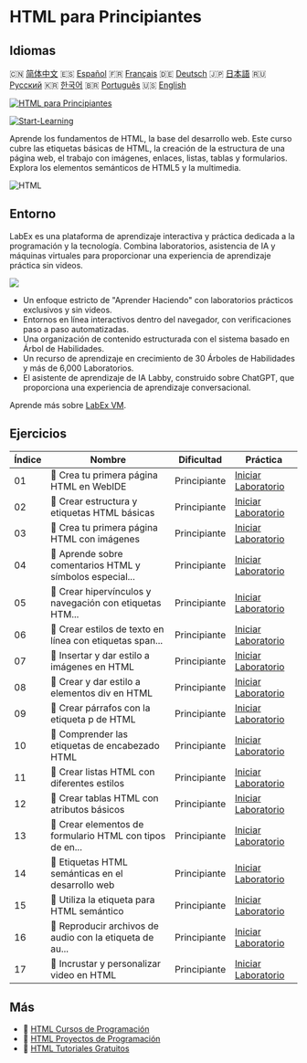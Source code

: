 # HTML para Principiantes

## Idiomas

🇨🇳 [简体中文](README_zh.md) 🇪🇸 [Español](README_es.md) 🇫🇷 [Français](README_fr.md) 🇩🇪 [Deutsch](README_de.md) 🇯🇵 [日本語](README_ja.md) 🇷🇺 [Русский](README_ru.md) 🇰🇷 [한국어](README_ko.md) 🇧🇷 [Português](README_pt.md) 🇺🇸 [English](README.md) 

[![HTML para Principiantes](https://cover-creator.labex.io/html-for-beginners.png?lang=es)](https://labex.io/es/courses/html-for-beginners)

[![Start-Learning](https://img.shields.io/badge/Start-Learning-whitesmoke?style=for-the-badge)](https://labex.io/es/courses/html-for-beginners)

Aprende los fundamentos de HTML, la base del desarrollo web. Este curso cubre las etiquetas básicas de HTML, la creación de la estructura de una página web, el trabajo con imágenes, enlaces, listas, tablas y formularios. Explora los elementos semánticos de HTML5 y la multimedia.

![HTML](https://img.shields.io/badge/HTML-whitesmoke?style=for-the-badge&logo=html)


## Entorno

LabEx es una plataforma de aprendizaje interactiva y práctica dedicada a la programación y la tecnología. Combina laboratorios, asistencia de IA y máquinas virtuales para proporcionar una experiencia de aprendizaje práctica sin videos.

![](https://tutorial-screenshot.getvm.io/images/vm-1725247253.png)

- Un enfoque estricto de "Aprender Haciendo" con laboratorios prácticos exclusivos y sin videos.
- Entornos en línea interactivos dentro del navegador, con verificaciones paso a paso automatizadas.
- Una organización de contenido estructurada con el sistema basado en Árbol de Habilidades.
- Un recurso de aprendizaje en crecimiento de 30 Árboles de Habilidades y más de 6,000 Laboratorios.
- El asistente de aprendizaje de IA Labby, construido sobre ChatGPT, que proporciona una experiencia de aprendizaje conversacional.

Aprende más sobre [LabEx VM](https://support.labex.io/using-labex/virtual-machine).

## Ejercicios

|   Índice | Nombre                                                   | Dificultad   | Práctica                                                                                                                                            |
|----------|----------------------------------------------------------|--------------|-----------------------------------------------------------------------------------------------------------------------------------------------------|
|       01 | 📖 Crea tu primera página HTML en WebIDE                 | Principiante | <a target='_blank' href='https://labex.io/es/tutorials/html-create-your-first-html-page-in-webide-451041'>Iniciar Laboratorio</a>                   |
|       02 | 📖 Crear estructura y etiquetas HTML básicas             | Principiante | <a target='_blank' href='https://labex.io/es/tutorials/css-create-basic-html-structure-and-tags-451029'>Iniciar Laboratorio</a>                     |
|       03 | 📖 Crea tu primera página HTML con imágenes              | Principiante | <a target='_blank' href='https://labex.io/es/tutorials/javascript-create-your-first-html-page-with-image-451042'>Iniciar Laboratorio</a>            |
|       04 | 📖 Aprende sobre comentarios HTML y símbolos especial... | Principiante | <a target='_blank' href='https://labex.io/es/tutorials/html-learn-html-comments-and-special-symbols-451065'>Iniciar Laboratorio</a>                 |
|       05 | 📖 Crear hipervínculos y navegación con etiquetas HTM... | Principiante | <a target='_blank' href='https://labex.io/es/tutorials/javascript-create-hyperlinks-and-navigation-with-html-a-tags-451037'>Iniciar Laboratorio</a> |
|       06 | 📖 Crear estilos de texto en línea con etiquetas span... | Principiante | <a target='_blank' href='https://labex.io/es/tutorials/javascript-create-inline-text-styling-with-span-tags-in-html-451038'>Iniciar Laboratorio</a> |
|       07 | 📖 Insertar y dar estilo a imágenes en HTML              | Principiante | <a target='_blank' href='https://labex.io/es/tutorials/html-insert-and-style-images-in-html-452362'>Iniciar Laboratorio</a>                         |
|       08 | 📖 Crear y dar estilo a elementos div en HTML            | Principiante | <a target='_blank' href='https://labex.io/es/tutorials/javascript-create-and-style-div-elements-in-html-451028'>Iniciar Laboratorio</a>             |
|       09 | 📖 Crear párrafos con la etiqueta p de HTML              | Principiante | <a target='_blank' href='https://labex.io/es/tutorials/html-create-paragraphs-with-html-p-tag-451039'>Iniciar Laboratorio</a>                       |
|       10 | 📖 Comprender las etiquetas de encabezado HTML           | Principiante | <a target='_blank' href='https://labex.io/es/tutorials/javascript-understand-html-heading-tags-451082'>Iniciar Laboratorio</a>                      |
|       11 | 📖 Crear listas HTML con diferentes estilos              | Principiante | <a target='_blank' href='https://labex.io/es/tutorials/css-create-html-lists-with-different-styles-451035'>Iniciar Laboratorio</a>                  |
|       12 | 📖 Crear tablas HTML con atributos básicos               | Principiante | <a target='_blank' href='https://labex.io/es/tutorials/css-create-html-tables-with-basic-attributes-451036'>Iniciar Laboratorio</a>                 |
|       13 | 📖 Crear elementos de formulario HTML con tipos de en... | Principiante | <a target='_blank' href='https://labex.io/es/tutorials/css-create-html-form-elements-with-input-types-451034'>Iniciar Laboratorio</a>               |
|       14 | 📖 Etiquetas HTML semánticas en el desarrollo web        | Principiante | <a target='_blank' href='https://labex.io/es/tutorials/css-semantic-html-tags-in-web-development-451083'>Iniciar Laboratorio</a>                    |
|       15 | 📖 Utiliza la etiqueta <time> para HTML semántico        | Principiante | <a target='_blank' href='https://labex.io/es/tutorials/css-use-time-tag-for-semantic-html-451085'>Iniciar Laboratorio</a>                           |
|       16 | 📖 Reproducir archivos de audio con la etiqueta de au... | Principiante | <a target='_blank' href='https://labex.io/es/tutorials/html-play-audio-files-with-html5-audio-tag-451070'>Iniciar Laboratorio</a>                   |
|       17 | 📖 Incrustar y personalizar video en HTML                | Principiante | <a target='_blank' href='https://labex.io/es/tutorials/html-embed-and-customize-video-in-html-451045'>Iniciar Laboratorio</a>                       |

## Más

- 🔗 [HTML Cursos de Programación](https://github.com/labex-labs/awesome-programming-courses)
- 🔗 [HTML Proyectos de Programación](https://github.com/labex-labs/awesome-programming-projects)
- 🔗 [HTML Tutoriales Gratuitos](https://github.com/labex-labs/html-free-tutorials)

